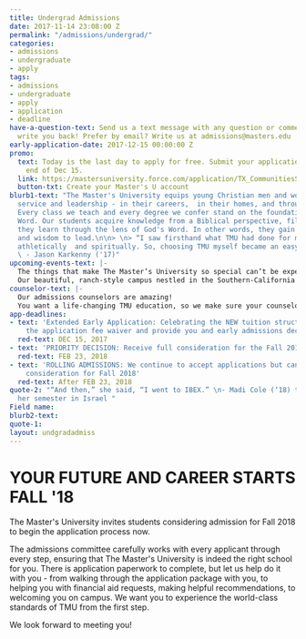 ```yaml
---
title: Undergrad Admissions
date: 2017-11-14 23:08:00 Z
permalink: "/admissions/undergrad/"
categories:
- admissions
- undergraduate
- apply
tags:
- admissions
- undergraduate
- apply
- application
- deadline
have-a-question-text: Send us a text message with any question or comments, we'll
  write you back! Prefer by email? Write us at admissions@masters.edu
early-application-date: 2017-12-15 00:00:00 Z
promo:
  text: Today is the last day to apply for free. Submit your application before the
    end of Dec 15.
  link: https://mastersuniversity.force.com/application/TX_CommunitiesSelfReg?startURL=%2Fapplication%2FTargetX_Portal__PB
  button-txt: Create your Master's U account
blurb1-text: "The Master's University equips young Christian men and women for spiritual
  service and leadership - in their careers,  in their homes, and through their ministries.
  Every class we teach and every degree we confer stand on the foundation of God's
  Word. Our students acquire knowledge from a Biblical perspective, filtering everything
  they learn through the lens of God's Word. In other words, they gain wisdom to serve
  and wisdom to lead.\n\n> \n> “I saw firsthand what TMU had done for my brother academically,
  athletically  and spiritually. So, choosing TMU myself became an easy decision.”
  \ - Jason Karkenny ('17)"
upcoming-events-text: |-
  The things that make The Master’s University so special can’t be experienced on your computer....You’ve got to see it for yourself!
  Our beautiful, ranch-style campus nestled in the Southern-California canyon (just 30 miles from Los Angeles) can be experienced via a personal visit for a custom tour, a group visit with your family and friends, or in one of the many open-days.  Let us know when you are coming, we're excited to welcome you!
counselor-text: |-
  Our admissions counselors are amazing!
  You want a life-changing TMU education, so we make sure your counselor will guide you along through every step  of the way to get there. Your counselor is knowledgeable in all areas of the university, so can provide you with fast, insightful, practical help. Select your state to see who your counselor is - and you can even watch their intro video to learn more about them.
app-deadlines:
- text: 'Extended Early Application: Celebrating the NEW tuition structure, we extend
    the application fee waiver and provide you and early admissions decision.'
  red-text: DEC 15, 2017
- text: 'PRIORITY DECISION: Receive full consideration for the Fall 2018 semester'
  red-text: FEB 23, 2018
- text: 'ROLLING ADMISSIONS: We continue to accept applications but cannot guarantee
    consideration for Fall 2018'
  red-text: After FEB 23, 2018
quote-2: "“And then,” she said, “I went to IBEX.” \n- Madi Cole (‘18) talks about
  her semester in Israel "
Field name: 
blurb2-text: 
quote-1: 
layout: undgradadmiss
---
```


# YOUR FUTURE AND CAREER STARTS FALL '18

The Master's University invites students considering admission for Fall 2018 to begin the application process now.

The admissions committee carefully works with every applicant through every step, ensuring that The Master's University is indeed the right school for you. There is application paperwork to complete, but let us help do it with you - from walking through the application package with you, to helping you with financial aid requests, making helpful recommendations, to welcoming you on campus. We want you to experience the world-class standards of TMU from the first step.

We look forward to meeting you!
